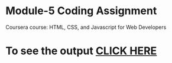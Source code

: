 
# Module-5 Coding Assignment

Coursera course: HTML, CSS, and Javascript for Web Developers

# To see the output [CLICK HERE](https://abhi9sharma.github.io/Coursera-HTML-CSS-and-JavaScript-for-Web-Developers/module%205/index.html)
